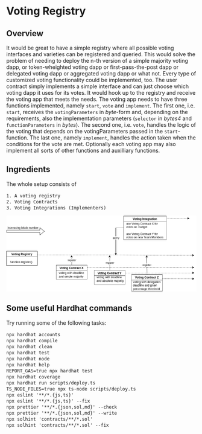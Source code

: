# Voting Registry

## Overview

It would be great to have a simple registry where all possible voting interfaces and varieties can be registered and queried. This would solve the problem of needing to deploy the n-th version of a simple majority voting dapp, or token-wheighted voting dapp or first-pass-the-post dapp or delegated voting dapp or aggregated voting dapp or what not. Every type of customized voting functionality could be implemented, too. The user contract simply implements a simple interface and can just choose which voting dapp it uses for its votes. It would hook up to the registry and receive the voting app that meets the needs. The voting app needs to have three functions implemented, namely `start`, `vote` and `implement`. The first one, i.e. `start`, receives the `votingParameters` in *byte*-form and, depending on the requirements, also the implementation parameters (`selector` in *bytes4* and `functionParameters` in *bytes*). The second one, i.e. `vote`, handles the logic of the voting that depends on the votingParameters passed in the `start`-function. The last one, namely `implement`, handles the action taken when the conditions for the vote are met. Optionally each voting app may also implement all sorts of other functions and auxilliary functions.

## Ingredients

The whole setup consists of 

    1. A voting registry
    2. Voting Contracts
    3. Voting Integrations (Implementers)

![votingRegistry](img/votingRegistry.drawio.png)



## Some useful Hardhat commands
Try running some of the following tasks:

```shell
npx hardhat accounts
npx hardhat compile
npx hardhat clean
npx hardhat test
npx hardhat node
npx hardhat help
REPORT_GAS=true npx hardhat test
npx hardhat coverage
npx hardhat run scripts/deploy.ts
TS_NODE_FILES=true npx ts-node scripts/deploy.ts
npx eslint '**/*.{js,ts}'
npx eslint '**/*.{js,ts}' --fix
npx prettier '**/*.{json,sol,md}' --check
npx prettier '**/*.{json,sol,md}' --write
npx solhint 'contracts/**/*.sol'
npx solhint 'contracts/**/*.sol' --fix
```
